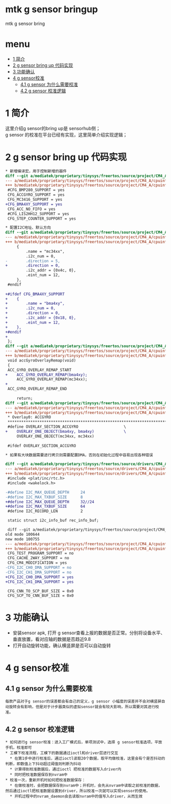 # mtk g sensor bringup

mtk g sensor bring

# menu

* [1 简介](#1-简介)
* [2 g sensor bring up 代码实现](#2-g-sensor-bring-up-代码实现)
* [3 功能确认](#3-功能确认)
* [4 g sensor校准](#4-g-sensor校准)
  * [4.1 g sensor 为什么需要校准](#41-g-sensor-为什么需要校准)
  * [4.2 g sensor 校准逻辑](#42-g-sensor-校准逻辑)

# 1 简介

  这里介绍g sensor的bring up是 sensorhub侧；    
  g sensor 的校准在平台已经有实现，这里简单介绍实现逻辑；

# 2 g sensor bring up 代码实现

  ```diff
  * 新增编译宏，用于控制新增的器件
  diff --git a/mediatek/proprietary/tinysys/freertos/source/project/CM4_A/cpuinfo/project/ProjectConfig.mk b/mediatek/proprietary/tinysys/freertos/source/project/CM4_A/cpuinfo/project/ProjectConfig.mk
  --- a/mediatek/proprietary/tinysys/freertos/source/project/CM4_A/cpuinfo/project/ProjectConfig.mk
  +++ b/mediatek/proprietary/tinysys/freertos/source/project/CM4_A/cpuinfo/project/ProjectConfig.mk
   #CFG_BMP280_SUPPORT = yes
   CFG_ACCGYRO_SUPPORT = yes
   CFG_MC3416_SUPPORT = yes
  +CFG_BMA4XY_SUPPORT = yes
   CFG_ACC_NO_FIFO = yes
   #CFG_LIS2HH12_SUPPORT = yes
   CFG_STEP_COUNTER_SUPPORT = yes
  
  * 配置I2C地址、默认方向
  diff --git a/mediatek/proprietary/tinysys/freertos/source/project/CM4_A/cpuinfo/project/cust/accGyro/cust_accGyro.c b/mediatek/proprietary/tinysys/freertos/source/project/CM4_A/cpuinfo/project/cust/accGyro/cust_accGyro.c
  --- a/mediatek/proprietary/tinysys/freertos/source/project/CM4_A/cpuinfo/project/cust/accGyro/cust_accGyro.c
  +++ b/mediatek/proprietary/tinysys/freertos/source/project/CM4_A/cpuinfo/project/cust/accGyro/cust_accGyro.c
       {
           .name = "mc34xx",
           .i2c_num = 0,
  -        .direction = 5,
  +        .direction = 0,
           .i2c_addr = {0x4c, 0},
           .eint_num = 12,
       },
   #endif
   
  +#ifdef CFG_BMA4XY_SUPPORT
  +    {
  +        .name = "bma4xy",
  +        .i2c_num = 0,
  +        .direction = 0,
  +        .i2c_addr = {0x18, 0},
  +        .eint_num = 12,
  +    },
  +#endif
  +
   };
  diff --git a/mediatek/proprietary/tinysys/freertos/source/project/CM4_A/cpuinfo/project/cust/overlay/overlay.c b/mediatek/proprietary/tinysys/freertos/source/project/CM4_A/cpuinfo/project/cust/overlay/overlay.c
  --- a/mediatek/proprietary/tinysys/freertos/source/project/CM4_A/cpuinfo/project/cust/overlay/overlay.c
  +++ b/mediatek/proprietary/tinysys/freertos/source/project/CM4_A/cpuinfo/project/cust/overlay/overlay.c                                                       \
   void accGyroOverlayRemap(void)
   {
   ACC_GYRO_OVERLAY_REMAP_START
  +    ACC_GYRO_OVERLAY_REMAP(bma4xy);
       ACC_GYRO_OVERLAY_REMAP(mc34xx);
  +
   ACC_GYRO_OVERLAY_REMAP_END
   
       return;
  diff --git a/mediatek/proprietary/tinysys/freertos/source/project/CM4_A/cpuinfo/project/inc/overlay_sensor.h b/mediatek/proprietary/tinysys/freertos/source/project/CM4_A/cpuinfo/project/inc/overlay_sensor.h
  --- a/mediatek/proprietary/tinysys/freertos/source/project/CM4_A/cpuinfo/project/inc/overlay_sensor.h
  +++ b/mediatek/proprietary/tinysys/freertos/source/project/CM4_A/cpuinfo/project/inc/overlay_sensor.h
   * Overlay0: ACCGYRO
   *****************************************************************************/
   #define OVERLAY_SECTION_ACCGYRO                    \
  +    OVERLAY_ONE_OBJECT(bma4xy, bma4xy)             \
       OVERLAY_ONE_OBJECT(mc34xx, mc34xx)
   
   #ifdef OVERLAY_SECTION_ACCGYRO
  
  * 如果有大块数据需要进行拷贝则需要配置DMA，否则在初始化过程中容易出现各种错误
  
  diff --git a/mediatek/proprietary/tinysys/freertos/source/drivers/CM4_A/cpuinfo/i2c/src/i2cchre-plat.c b/mediatek/proprietary/tinysys/freertos/source/drivers/CM4_A/cpuinfo/i2c/src/i2cchre-plat.c
  --- a/mediatek/proprietary/tinysys/freertos/source/drivers/CM4_A/cpuinfo/i2c/src/i2cchre-plat.c
  +++ b/mediatek/proprietary/tinysys/freertos/source/drivers/CM4_A/cpuinfo/i2c/src/i2cchre-plat.c
   #include <plat/inc/rtc.h>
   #include <wakelock.h>
  
  -#define I2C_MAX_QUEUE_DEPTH     24
  -#define I2C_MAX_TXBUF_SIZE      8
  +#define I2C_MAX_QUEUE_DEPTH     32//24
  +#define I2C_MAX_TXBUF_SIZE      64
   #define I2C_RECORD_LEN          2
  
   static struct i2c_info_buf rec_info_buf;
  
   diff --git a/mediatek/proprietary/tinysys/freertos/source/project/CM4_A/cpuinfo/platform/platform.mk b/mediatek/proprietary/tinysys/freertos/source/project/CM4_A/cpuinfo/platform/platform.mk
  old mode 100644
  new mode 100755
  --- a/mediatek/proprietary/tinysys/freertos/source/project/CM4_A/cpuinfo/platform/platform.mk
  +++ b/mediatek/proprietary/tinysys/freertos/source/project/CM4_A/cpuinfo/platform/platform.mk
   CFG_TEST_PROGRAM_SUPPORT = no
   CFG_CACHE_2WAY_SUPPORT = no
   CFG_CM4_MODIFICATION = yes
  -CFG_I2C_CH0_DMA_SUPPORT = no
  -CFG_I2C_CH1_DMA_SUPPORT = no
  +CFG_I2C_CH0_DMA_SUPPORT = yes
  +CFG_I2C_CH1_DMA_SUPPORT = yes
  
   CFG_CNN_TO_SCP_BUF_SIZE = 0x0
   CFG_SCP_TO_CNN_BUF_SIZE = 0x0
  ```


# 3 功能确认

  * 安装sensor apk, 打开 g sensor查看上报的数据是否正常。分别将设备水平、垂直放置，看对应轴的数据是否趋近9.8
  * 打开自动旋转功能，确认横竖屏是否可以自动旋转


# 4 g sensor校准

## 4.1 g sensor 为什么需要校准

    每款产品对于g sensor的误差都会有自己的定义，g sensor 小幅度的误差并不会对横竖屏自动旋转会有影响，但是对于计步器类似的虚拟sensor就会有较大影响，所以需要对其进行校准。  

## 4.2 g sensor 校准逻辑
  
    * 如何进行g sensor校准：进入工厂模式后，单项测试中，选择 g sensor校准选项，平放手机，校准即可
    * 工模下校准流程，工模下的数据通过ioctl和driver层进行交互
      * 在第1步中进行校准后，通过ioctl读取20个数据，取平均做校准，这里会有个是否抖动的判断，即数值上下抖动超过阈值则判断为抖动
      * 计算得到校准数据后，通过ioctl 把校准的数据写入driver内
      * 同时把校准数据保存到nvram中
    * 校准一次，重新开机时如何把校准数据保存：
      * 在做校准时，会把数据保存到nvram中；开机时，会先从nvram中读取之前校准的数据，然后通过ioctl把校准数据设置到driver，所以校准一次就可以实现sensor的使用。
      * 开机过程中的nvram_daemon会去读取nvram中的值写入driver，从而生效

